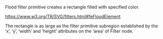 Flood filter primitive creates a rectangle filled with specified color.

https://www.w3.org/TR/SVG/filters.html#feFloodElement

The rectangle is as large as the filter primitive subregion established by the ‘x’, ‘y’, ‘width’ and ‘height’ attributes on the ‘area’ of Filter node.